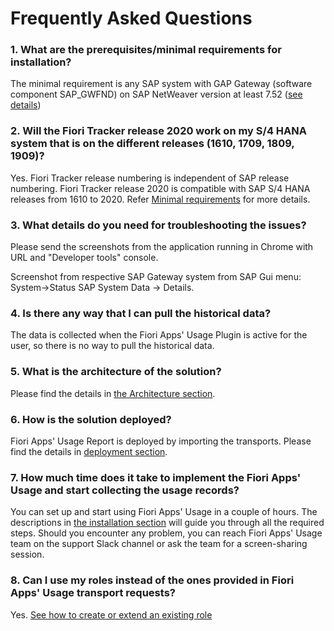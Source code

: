 # Frequently Asked Questions

### 1. What are the prerequisites/minimal requirements for installation?

The minimal requirement is any SAP system with GAP Gateway (software component SAP_GWFND) on SAP NetWeaver version at least 7.52 ([see details](inst/min.md))

### 2. Will the Fiori Tracker release 2020 work on my S/4 HANA system that is on the different releases (1610, 1709, 1809, 1909)?

Yes. Fiori Tracker release numbering is independent of SAP release numbering. Fiori Tracker release 2020 is compatible with SAP S/4 HANA releases from 1610 to 2020. Refer [Minimal requirements](inst/min.md) for more details.

### 3. What details do you need for troubleshooting the issues?

Please send the screenshots from the application running in Chrome with URL and "Developer tools" console.

Screenshot from respective SAP Gateway system from SAP Gui menu: System->Status SAP System Data -> Details.

### 4. Is there any way that I can pull the historical data?

The data is collected when the Fiori Apps' Usage Plugin is active for the user, so there is no way to pull the historical data. 

### 5. What is the architecture of the solution?

Please find the details in [the Architecture section](arch/architecture.md).

### 6. How is the solution deployed?

Fiori Apps' Usage Report is deployed by importing the transports. Please find the details in [deployment section](FPS01/deployment/deployment.md).

### 7. How much time does it take to implement the Fiori Apps' Usage and start collecting the usage records?

You can set up and start using Fiori Apps' Usage in a couple of hours. The descriptions in [the installation section](FPS01/inst.md) will guide you through all the required steps. Should you encounter any problem, you can reach Fiori Apps' Usage team on the support Slack channel or ask the team for a screen-sharing session.

### 8. Can I use my roles instead of the ones provided in Fiori Apps' Usage transport requests?

Yes. [See how to create or extend an existing role](FPS01/extend-existing-role.md)
